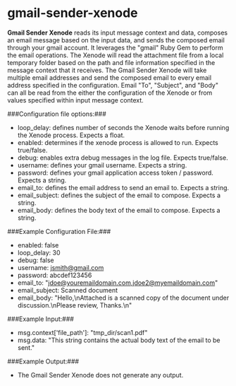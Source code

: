 gmail-sender-xenode
===================

**Gmail Sender Xenode** reads its input message context and data, composes an email message based on the input data, and sends the composed email through your gmail account. It leverages the "gmail" Ruby Gem to perform the email operations. The Xenode will read the attachment file from a local temporary folder based on the path and file information specified in the message context that it receives. The Gmail Sender Xenode will take multiple email addresses and send the composed email to every email address specified in the configuration. Email "To", "Subject", and "Body" can all be read from the either the configuration of the Xenode or from values specified within input message context.  

###Configuration file options:###
* loop_delay: defines number of seconds the Xenode waits before running the Xenode process. Expects a float. 
* enabled: determines if the xenode process is allowed to run. Expects true/false.
* debug: enables extra debug messages in the log file. Expects true/false.
* username: defines your gmail username. Expects a string.
* password: defines your gmail application access token / password. Expects a string.
* email_to: defines the email address to send an email to. Expects a string.
* email_subject: defines the subject of the email to compose. Expects a string.
* email_body: defines the body text of the email to compose. Expects a string.

###Example Configuration File:###
* enabled: false
* loop_delay: 30
* debug: false
* username: jsmith@gmail.com
* password: abcdef123456
* email_to: "jdoe@youremaildomain.com,jdoe2@myemaildomain.com"
* email_subject: Scanned document
* email_body: "Hello,\nAttached is a scanned copy of the document under discussion.\nPlease review, Thanks.\n"

###Example Input:###
* msg.context['file_path']: "tmp_dir/scan1.pdf" 
* msg.data:  "This string contains the actual body text of the email to be sent."

###Example Output:###
* The Gmail Sender Xenode does not generate any output.  
